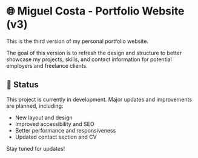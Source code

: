 # 🌐 Miguel Costa - Portfolio Website (v3)

This is the third version of my personal portfolio website.

The goal of this version is to refresh the design and structure to better showcase my projects, skills, and contact information for potential employers and freelance clients.

## 🚧 Status

This project is currently in development. Major updates and improvements are planned, including:

- New layout and design
- Improved accessibility and SEO
- Better performance and responsiveness
- Updated contact section and CV

Stay tuned for updates!